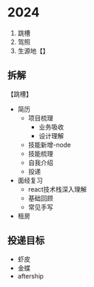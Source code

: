 # 2024

1. 跳槽
2. 驾照
3. 生源地【】

## 拆解

【跳槽】

- 简历
  - 项目梳理
    - 业务吸收
    - 设计理解
  - 技能新增-node
  - 技能梳理
  - 自我介绍
  - 投递
- 面经复习
  - react技术栈深入理解
  - 基础回顾
  - 常见手写
- 租房

## 投递目标

- 虾皮
- 金蝶
- aftership
